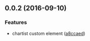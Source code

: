 <a name="0.0.2"></a>
## 0.0.2 (2016-09-10)


### Features

* chartist custom element ([a8ccaed](https://github.com/eriklieben/aurelia-chartist/commit/a8ccaed))




